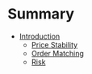 # Summary

* [Introduction](README.md)
   * [Price Stability](price_stability.md)
   * [Order Matching](order_matching.md)
   * [Risk](risk.md)

